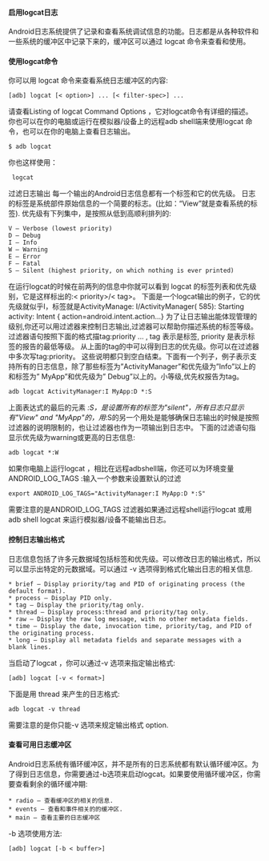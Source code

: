 #### 启用logcat日志
Android日志系统提供了记录和查看系统调试信息的功能。日志都是从各种软件和一些系统的缓冲区中记录下来的，缓冲区可以通过 logcat 命令来查看和使用。
#### 使用logcat命令
你可以用 logcat 命令来查看系统日志缓冲区的内容:
```  
[adb] logcat [< option>] ... [< filter-spec>] ...
```
请查看Listing of logcat Command Options ，它对logcat命令有详细的描述。
你也可以在你的电脑或运行在模拟器/设备上的远程adb shell端来使用logcat 命令，也可以在你的电脑上查看日志输出。
```  
$ adb logcat
```
你也这样使用：
```  
 logcat
```
过滤日志输出
每一个输出的Android日志信息都有一个标签和它的优先级。
日志的标签是系统部件原始信息的一个简要的标志。(比如：“View”就是查看系统的标签).
优先级有下列集中，是按照从低到高顺利排列的:
```  
V — Verbose (lowest priority)
D — Debug
I — Info
W — Warning
E — Error
F — Fatal
S — Silent (highest priority, on which nothing is ever printed)
```
在运行logcat的时候在前两列的信息中你就可以看到 logcat 的标签列表和优先级别，它是这样标出的:< priority>/< tag>。
下面是一个logcat输出的例子，它的优先级就似乎I，标签就是ActivityManage:
I/ActivityManager( 585): Starting activity: Intent { action=android.intent.action...}
为了让日志输出能体现管理的级别,你还可以用过滤器来控制日志输出,过滤器可以帮助你描述系统的标签等级。
过滤器语句按照下面的格式描tag:priority ... , tag 表示是标签, priority 是表示标签的报告的最低等级。 
从上面的tag的中可以得到日志的优先级。你可以在过滤器中多次写tag:priority。
这些说明都只到空白结束。下面有一个列子，例子表示支持所有的日志信息，除了那些标签为”ActivityManager”和优先级为”Info”以上的和标签为” MyApp”和优先级为” Debug”以上的。小等级,优先权报告为tag。
```  
adb logcat ActivityManager:I MyApp:D *:S
```
上面表达式的最后的元素 *:S，是设置所有的标签为"silent"，所有日志只显示有"View" and "MyApp"的，用*:S的另一个用处是能够确保日志输出的时候是按照过滤器的说明限制的，也让过滤器也作为一项输出到日志中。 
下面的过滤语句指显示优先级为warning或更高的日志信息:
```  
adb logcat *:W
```
如果你电脑上运行logcat ，相比在远程adbshell端，你还可以为环境变量ANDROID_LOG_TAGS :输入一个参数来设置默认的过滤
```  
export ANDROID_LOG_TAGS="ActivityManager:I MyApp:D *:S"
```
需要注意的是ANDROID_LOG_TAGS 过滤器如果通过远程shell运行logcat 或用adb shell logcat 来运行模拟器/设备不能输出日志。
#### 控制日志输出格式
日志信息包括了许多元数据域包括标签和优先级。可以修改日志的输出格式，所以可以显示出特定的元数据域。可以通过 -v 选项得到格式化输出日志的相关信息.
```  
* brief — Display priority/tag and PID of originating process (the default format).
* process — Display PID only.
* tag — Display the priority/tag only.
* thread — Display process:thread and priority/tag only.
* raw — Display the raw log message, with no other metadata fields.
* time — Display the date, invocation time, priority/tag, and PID of the originating process.
* long — Display all metadata fields and separate messages with a blank lines.
```
当启动了logcat ，你可以通过-v 选项来指定输出格式:
```  
[adb] logcat [-v < format>]
```
下面是用 thread 来产生的日志格式:
```  
adb logcat -v thread
```
需要注意的是你只能-v 选项来规定输出格式 option.
#### 查看可用日志缓冲区
Android日志系统有循环缓冲区，并不是所有的日志系统都有默认循环缓冲区。为了得到日志信息，你需要通过-b选项来启动logcat。如果要使用循环缓冲区，你需要查看剩余的循环缓冲期:
```  
* radio — 查看缓冲区的相关的信息.
* events — 查看和事件相关的的缓冲区.
* main — 查看主要的日志缓冲区
```
-b 选项使用方法:
```  
[adb] logcat [-b < buffer>]
```